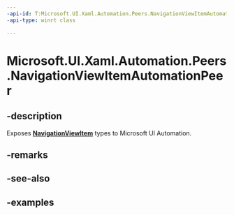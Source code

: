 ```yaml
---
-api-id: T:Microsoft.UI.Xaml.Automation.Peers.NavigationViewItemAutomationPeer
-api-type: winrt class

---
```

<!-- Class syntax.
public class NavigationViewItemAutomationPeer : ListViewItemAutomationPeer, ListViewItemAutomationPeer
-->

# Microsoft.UI.Xaml.Automation.Peers.NavigationViewItemAutomationPeer



## -description
Exposes **[NavigationViewItem](../microsoft.ui.xaml.controls/navigationviewitem.md)** types to Microsoft UI Automation.



## -remarks



## -see-also



## -examples



